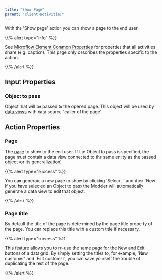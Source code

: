 ```yaml
---
title: "Show Page"
parent: "client-activities"
---
```



With the 'Show page' action you can show a page to the end user.

{{% alert type="info" %}}

See [Microflow Element Common Properties](microflow-element-common-properties) for properties that all activities share (e.g. caption). This page only describes the properties specific to the action.

{{% /alert %}}

## Input Properties

### Object to pass

Object that will be passed to the opened page. This object will be used by [data views](data-view) with data source "caller of the page".

## Action Properties

### Page

The [page](page) to show to the end user. If the Object to pass is specified, the page must contain a data view connected to the same entity as the passed object (or its generalization).

{{% alert type="success" %}}

You can generate a new page to show by clicking 'Select...' and then 'New'. If you have selected an Object to pass the Modeler will automatically generate a data view to edit that object.

{{% /alert %}}

### Page title

By default the title of the page is determined by the page title property of the page. You can replace this title with a custom title if necessary.

{{% alert type="success" %}}

This feature allows you to re-use the same page for the New and Edit buttons of a data grid. By simply setting the titles to, for example, 'New customer' and 'Edit customer', you can save yourself the trouble of duplicating the rest of the page.

{{% /alert %}}
